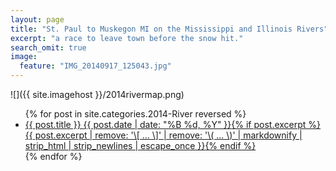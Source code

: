```yaml
---
layout: page
title: "St. Paul to Muskegon MI on the Mississippi and Illinois Rivers"
excerpt: "a race to leave town before the snow hit."
search_omit: true
image:
  feature: "IMG_20140917_125043.jpg" 
---
```

![]({{ site.imagehost }}/2014rivermap.png)

<ul class="post-list">
{% for post in site.categories.2014-River reversed %} 
  <li><article><a href="{{ site.url }}{{ post.url }}">{{ post.title }} <span class="entry-date"><time datetime="{{ post.date | date_to_xmlschema }}">{{ post.date | date: "%B %d, %Y" }}</time></span>{% if post.excerpt %} <span class="excerpt">{{ post.excerpt | remove: '\[ ... \]' | remove: '\( ... \)' | markdownify | strip_html | strip_newlines | escape_once }}</span>{% endif %}</a></article></li>
{% endfor %}
</ul>













